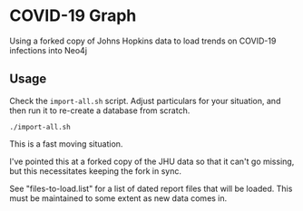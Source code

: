 # COVID-19 Graph

Using a forked copy of Johns Hopkins data to load trends on COVID-19 infections into Neo4j

## Usage

Check the `import-all.sh` script.  Adjust particulars for your situation, and then run it to re-create a database
from scratch.

```
./import-all.sh
```

This is a fast moving situation.  

I've pointed this at a forked copy of the JHU data so that it can't go missing,
but this necessitates keeping the fork in sync.

See "files-to-load.list" for a list of dated report files that will be loaded.  This must
be maintained to some extent as new data comes in.




